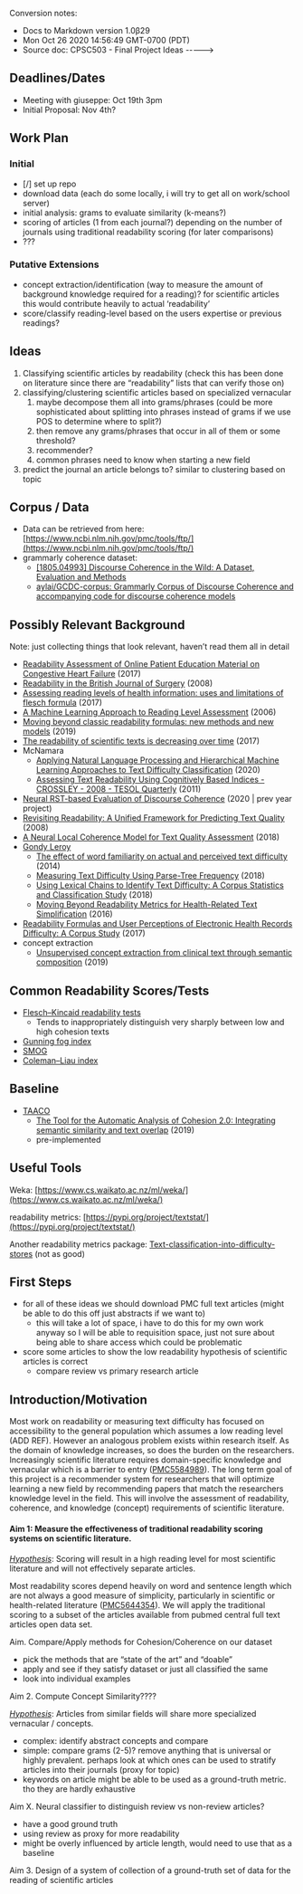 Conversion notes:

* Docs to Markdown version 1.0β29
* Mon Oct 26 2020 14:56:49 GMT-0700 (PDT)
* Source doc: CPSC503 - Final Project Ideas
----->



## Deadlines/Dates



*   Meeting with giuseppe: Oct 19th 3pm
*   Initial Proposal: Nov 4th?


## Work Plan


### Initial



*   [/] set up repo
*   download data (each do some locally, i will try to get all on work/school server)
*   initial analysis: grams to evaluate similarity (k-means?)
*   scoring of articles (1 from each journal?) depending on the number of journals using traditional readability scoring (for later comparisons)
*   ??? 


### Putative Extensions



*   concept extraction/identification (way to measure the amount of background knowledge required for a reading)? for scientific articles this would contribute heavily to actual ‘readability’
*   score/classify reading-level based on the users expertise or previous readings? 


## Ideas



1. Classifying scientific articles by readability (check this has been done on literature since there are “readability” lists that can verify those on)
2. classifying/clustering scientific articles based on specialized vernacular
    1. maybe decompose them all into grams/phrases (could be more sophisticated about splitting into phrases instead of grams if we use POS to determine where to split?) 
    2. then remove any grams/phrases that occur in  all of them or some threshold?
    3. recommender? 
    4. common phrases need to know when starting a new field
3. predict the journal an article belongs to? similar to clustering based on topic


## Corpus / Data



*   Data can be retrieved from here: [https://www.ncbi.nlm.nih.gov/pmc/tools/ftp/](https://www.ncbi.nlm.nih.gov/pmc/tools/ftp/) 
*   grammarly coherence dataset: 
    *   [[1805.04993] Discourse Coherence in the Wild: A Dataset, Evaluation and Methods](https://arxiv.org/abs/1805.04993) 
    *   [aylai/GCDC-corpus: Grammarly Corpus of Discourse Coherence and accompanying code for discourse coherence models](https://github.com/aylai/GCDC-corpus) 


## Possibly Relevant Background 

Note: just collecting things that look relevant, haven’t read them all in detail



*   [Readability Assessment of Online Patient Education Material on Congestive Heart Failure](https://www.ncbi.nlm.nih.gov/pmc/articles/PMC5471568/) (2017)
*   [Readability in the British Journal of Surgery](https://pubmed.ncbi.nlm.nih.gov/18076017/) (2008)
*   [Assessing reading levels of health information: uses and limitations of flesch formula](https://pubmed.ncbi.nlm.nih.gov/28707643/) (2017)
*   [A Machine Learning Approach to Reading Level Assessment](https://citeseerx.ist.psu.edu/viewdoc/download?doi=10.1.1.105.8671&rep=rep1&type=pdf) (2006)
*   [Moving beyond classic readability formulas: new methods and new models](https://onlinelibrary.wiley.com/doi/abs/10.1111/1467-9817.12283) (2019)
*   [The readability of scientific texts is decreasing over time](https://www.ncbi.nlm.nih.gov/pmc/articles/PMC5584989/) (2017)
*   McNamara
    *   [Applying Natural Language Processing and Hierarchical Machine Learning Approaches to Text Difficulty Classification](https://link-springer-com.ezproxy.library.ubc.ca/article/10.1007/s40593-020-00201-7) (2020)
    *   [Assessing Text Readability Using Cognitively Based Indices - CROSSLEY - 2008 - TESOL Quarterly](https://onlinelibrary.wiley.com/doi/abs/10.1002/j.1545-7249.2008.tb00142.x) (2011)
*   [Neural RST-based Evaluation of Discourse Coherence](https://arxiv.org/abs/2009.14463) (2020 | prev year project)
*   [Revisiting Readability: A Unified Framework for Predicting Text Quality](https://www.aclweb.org/anthology/D08-1020/) (2008)
*   [A Neural Local Coherence Model for Text Quality Assessment](https://www.aclweb.org/anthology/D18-1464/) (2018) 
*   [Gondy Leroy](https://www.ncbi.nlm.nih.gov/pubmed/?term=Leroy%20G%5BAuthor%5D&cauthor=true&cauthor_uid=24100710)
    *   [The effect of word familiarity on actual and perceived text difficulty](https://www.ncbi.nlm.nih.gov/pmc/articles/PMC3957403/) (2014)
    *   [Measuring Text Difficulty Using Parse-Tree Frequency](https://www.ncbi.nlm.nih.gov/pmc/articles/PMC5644354/) (2018)
    *   [Using Lexical Chains to Identify Text Difficulty: A Corpus Statistics and Classification Study](https://pubmed.ncbi.nlm.nih.gov/30530380/) (2018)
    *   [Moving Beyond Readability Metrics for Health-Related Text Simplification](https://www.ncbi.nlm.nih.gov/pmc/articles/PMC5044755/) (2016) 
*   [Readability Formulas and User Perceptions of Electronic Health Records Difficulty: A Corpus Study](https://www.ncbi.nlm.nih.gov/pmc/articles/PMC5355629/) (2017) 
*   concept extraction
    *   [Unsupervised concept extraction from clinical text through semantic composition](https://www.sciencedirect.com/science/article/pii/S1532046419300383) (2019) 


## Common Readability Scores/Tests



*   [Flesch–Kincaid readability tests](https://en.wikipedia.org/wiki/Flesch%E2%80%93Kincaid_readability_tests)
    *   Tends to inappropriately distinguish very sharply between low and high cohesion texts
*   [Gunning fog index](https://en.wikipedia.org/wiki/Gunning_fog_index) 
*   [SMOG](https://en.wikipedia.org/wiki/SMOG)
*   [Coleman–Liau index](https://en.wikipedia.org/wiki/Coleman%E2%80%93Liau_index)


## Baseline



*   [TAACO](https://www.linguisticanalysistools.org/taaco.html)
    *   [The Tool for the Automatic Analysis of Cohesion 2.0: Integrating semantic similarity and text overlap](https://link.springer.com/article/10.3758/s13428-018-1142-4) (2019) 
    *   pre-implemented


## Useful Tools

Weka: [https://www.cs.waikato.ac.nz/ml/weka/](https://www.cs.waikato.ac.nz/ml/weka/) 

readability metrics: [https://pypi.org/project/textstat/](https://pypi.org/project/textstat/) 

Another readability metrics package: [Text-classification-into-difficulty-stores](https://github.com/madhurimamandal/Text-classification-into-difficulty-levels)   (not as good)


## First Steps



*   for all of these ideas we should download PMC full text articles (might be able to do this off just abstracts if we want to)
    *   this will take a lot of space, i have to do this for my own work anyway so I will be able to requisition space, just not sure about being able to share access which could be problematic
*   score some articles to show the low readability hypothesis of scientific articles is correct
    *   compare review vs primary research article


## Introduction/Motivation

Most work on readability or measuring text difficulty has focused on accessibility to the general population which assumes a low reading level (ADD REF). However an analogous problem exists within research itself. As the domain of knowledge increases, so does the burden on the researchers. Increasingly scientific literature requires domain-specific knowledge and vernacular which is a barrier to entry ([PMC5584989](https://www.ncbi.nlm.nih.gov/pmc/articles/PMC5584989/)). The long term goal of this project is a recommender system for researchers that will optimize learning a new field by recommending papers that match the researchers knowledge level in the field. This will involve the assessment of readability, coherence, and knowledge (concept) requirements of scientific literature. 


#### Aim 1: Measure the effectiveness of traditional readability scoring systems on scientific literature. 

_<span style="text-decoration:underline;">Hypothesis</span>_: Scoring will result in a high reading level for most scientific literature and will not effectively separate articles.

Most readability scores depend heavily on word and sentence length which are not always a good measure of simplicity, particularly in scientific or health-related literature ([PMC5644354](https://www.ncbi.nlm.nih.gov/pmc/articles/PMC5644354/)). We will apply the traditional scoring to a subset of the articles available from pubmed central full text articles open data set.

Aim. Compare/Apply methods for Cohesion/Coherence on our dataset



*   pick the methods that are “state of the art” and “doable”
*   apply and see if they satisfy dataset or just all classified the same
*   look into individual examples

Aim 2. Compute Concept Similarity????

_<span style="text-decoration:underline;">Hypothesis</span>_: Articles from similar fields will share more specialized vernacular / concepts. 



*   complex: identify abstract concepts and compare
*   simple: compare grams (2-5)? remove anything that is universal or highly prevalent. perhaps look at which ones can be used to stratify articles into their journals (proxy for topic)
*   keywords on article might be able to be used as a ground-truth metric. tho they are hardly exhaustive

Aim X. Neural classifier to distinguish review vs non-review articles? 



*   have a good ground truth
*   using review as proxy for more readability
*   might be overly influenced by article length, would need to use that as a baseline

Aim 3. Design of a system of collection of a ground-truth set of data for the reading of scientific articles 
